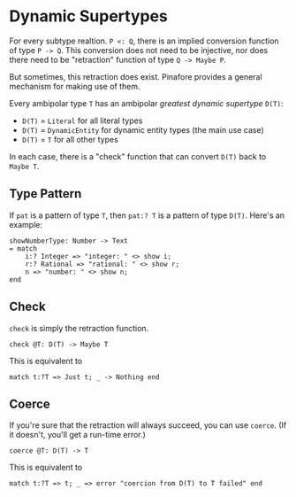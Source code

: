# Dynamic Supertypes

For every subtype realtion. `P <: Q`, there is an implied conversion function of type `P -> Q`.
This conversion does not need to be injective, nor does there need to be "retraction" function of type `Q -> Maybe P`.

But sometimes, this retraction does exist.
Pinafore provides a general mechanism for making use of them.

Every ambipolar type `T` has an ambipolar *greatest dynamic supertype* `D(T)`:

- `D(T)` = `Literal` for all literal types
- `D(T)` = `DynamicEntity` for dynamic entity types (the main use case)
- `D(T)` = `T` for all other types

In each case, there is a "check" function that can convert `D(T)` back to `Maybe T`.

## Type Pattern

If `pat` is a pattern of type `T`, then `pat:? T` is a pattern of type `D(T)`. Here's an example:

```pinafore
showNumberType: Number -> Text
= match
    i:? Integer => "integer: " <> show i;
    r:? Rational => "rational: " <> show r;
    n => "number: " <> show n;
end
```

## Check

`check` is simply the retraction function.

`check @T: D(T) -> Maybe T`

This is equivalent to

`match t:?T => Just t; _ -> Nothing end`

## Coerce

If you're sure that the retraction will always succeed, you can use `coerce`.
(If it doesn't, you'll get a run-time error.)

`coerce @T: D(T) -> T`

This is equivalent to

`match t:?T => t; _ => error "coercion from D(T) to T failed" end`
